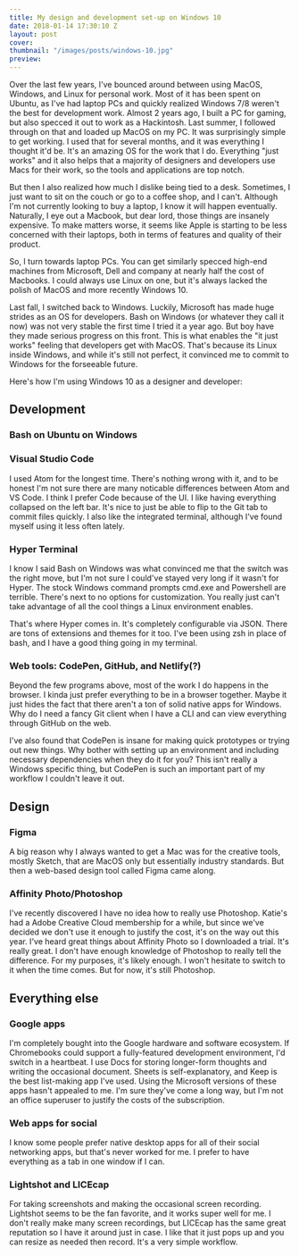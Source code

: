 ```yaml
---
title: My design and development set-up on Windows 10
date: 2018-01-14 17:30:10 Z
layout: post
cover: 
thumbnail: "/images/posts/windows-10.jpg"
preview: 
---
```


Over the last few years, I've bounced around between using MacOS, Windows, and Linux for personal work. Most of it has been spent on Ubuntu, as I've had laptop PCs and quickly realized Windows 7/8 weren't the best for development work. Almost 2 years ago, I built a PC for gaming, but also specced it out to work as a Hackintosh. Last summer, I followed through on that and loaded up MacOS on my PC. It was surprisingly simple to get working. I used that for several months, and it was everything I thought it'd be. It's an amazing OS for the work that I do. Everything "just works" and it also helps that a majority of designers and developers use Macs for their work, so the tools and applications are top notch.

But then I also realized how much I dislike being tied to a desk. Sometimes, I just want to sit on the couch or go to a coffee shop, and I can't. Although I'm not currently looking to buy a laptop, I know it will happen eventually. Naturally, I eye out a Macbook, but dear lord, those things are insanely expensive. To make matters worse, it seems like Apple is starting to be less concerned with their laptops, both in terms of features and quality of their product.

So, I turn towards laptop PCs. You can get similarly specced high-end machines from Microsoft, Dell and company at nearly half the cost of Macbooks. I could always use Linux on one, but it's always lacked the polish of MacOS and more recently Windows 10.

Last fall, I switched back to Windows. Luckily, Microsoft has made huge strides as an OS for developers. Bash on Windows (or whatever they call it now) was not very stable the first time I tried it a year ago. But boy have they made serious progress on this front. This is what enables the "it just works" feeling that developers get with MacOS. That's because its Linux inside Windows, and while it's still not perfect, it convinced me to commit to Windows for the forseeable future.

Here's how I'm using Windows 10 as a designer and developer:

## Development

### Bash on Ubuntu on Windows

### Visual Studio Code
I used Atom for the longest time. There's nothing wrong with it, and to be honest I'm not sure there are many noticable differences between Atom and VS Code. I think I prefer Code because of the UI. I like having everything collapsed on the left bar. It's nice to just be able to flip to the Git tab to commit files quickly. I also like the integrated terminal, although I've found myself using it less often lately.

### Hyper Terminal
I know I said Bash on Windows was what convinced me that the switch was the right move, but I'm not sure I could've stayed very long if it wasn't for Hyper. The stock Windows command prompts cmd.exe and Powershell are terrible. There's next to no options for customization. You really just can't take advantage of all the cool things a Linux environment enables.

That's where Hyper comes in. It's completely configurable via JSON. There are tons of extensions and themes for it too. I've been using zsh in place of bash, and I have a good thing going in my terminal.

### Web tools: CodePen, GitHub, and Netlify(?)
Beyond the few programs above, most of the work I do happens in the browser. I kinda just prefer everything to be in a browser together. Maybe it just hides the fact that there aren't a ton of solid native apps for Windows. Why do I need a fancy Git client when I have a CLI and can view everything through GitHub on the web.

I've also found that CodePen is insane for making quick prototypes or trying out new things. Why bother with setting up an environment and including necessary dependencies when they do it for you? This isn't really a Windows specific thing, but CodePen is such an important part of my workflow I couldn't leave it out.

## Design

### Figma
A big reason why I always wanted to get a Mac was for the creative tools, mostly Sketch, that are MacOS only but essentially industry standards. But then a web-based design tool called Figma came along.

### Affinity Photo/Photoshop
I've recently discovered I have no idea how to really use Photoshop. Katie's had a Adobe Creative Cloud membership for a while, but since we've decided we don't use it enough to justify the cost, it's on the way out this year. I've heard great things about Affinity Photo so I downloaded a trial. It's really great. I don't have enough knowledge of Photoshop to really tell the difference. For my purposes, it's likely enough. I won't hesitate to switch to it when the time comes. But for now, it's still Photoshop.

## Everything else

### Google apps
I'm completely bought into the Google hardware and software ecosystem. If Chromebooks could support a fully-featured development environment, I'd switch in a heartbeat. I use Docs for storing longer-form thoughts and writing the occasional document. Sheets is self-explanatory, and Keep is the best list-making app I've used. Using the Microsoft versions of these apps hasn't appealed to me. I'm sure they've come a long way, but I'm not an office superuser to justify the costs of the subscription.

### Web apps for social
I know some people prefer native desktop apps for all of their social networking apps, but that's never worked for me. I prefer to have everything as a tab in one window if I can.

### Lightshot and LICEcap
For taking screenshots and making the occasional screen recording. Lightshot seems to be the fan favorite, and it works super well for me. I don't really make many screen recordings, but LICEcap has the same great reputation so I have it around just in case. I like that it just pops up and you can resize as needed then record. It's a very simple workflow.
